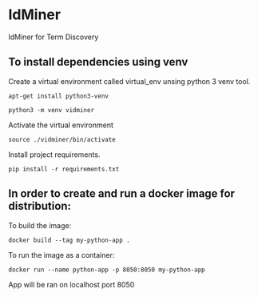 # IdMiner

IdMiner for Term Discovery

## To install dependencies using venv

Create a virtual environment called virtual_env unsing python 3 venv tool.

`apt-get install python3-venv`

`python3 -m venv vidminer`

Activate the virtual environment

`source ./vidminer/bin/activate`

Install project requirements.

`pip install -r requirements.txt`

## In order to create and run a docker image for distribution:

To build the image:

`docker build --tag my-python-app .`

To run the image as a container:

`docker run --name python-app -p 8050:8050 my-python-app`

App will be ran on localhost port 8050
